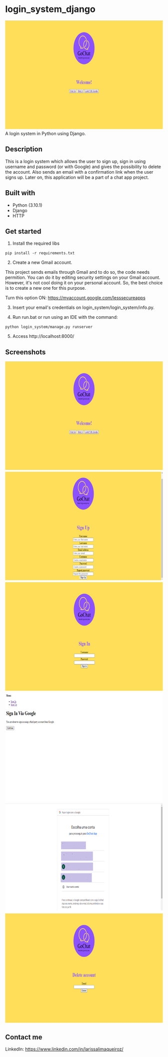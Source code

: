 # login_system_django
<img src="assets/home.png" width="700" height= "350" title="homepage">
A login system in Python using Django.

## Description
This is a login system which allows the user to sign up, sign in using username and password (or with Google) and gives the possibility to delete the account. Also sends an email with a confirmation link when the user signs up. Later on, this application will be a part of a chat app project.

## Built with
* Python (3.10.1)
* Django
* HTTP

## Get started
1. Install the required libs
```
pip install -r requirements.txt
```
2. Create a new Gmail account.

This project sends emails through Gmail and to do so, the code needs permition. You can do it by editing security settings on your Gmail account. However, it's not cool doing it on your personal account. So, the best choice is to create a new one for this purpose.

Turn this option ON: https://myaccount.google.com/lesssecureapps

3. Insert your email's credentials on login_system/login_system/info.py.

4. Run run.bat or run using an IDE with the command:
```
python login_system/manage.py runserver
```
5. Access http://localhost:8000/

## Screenshots
<img src="assets/home.png" width="700" height= "350" title="homepage">
<img src="assets/sign up.png" width="700" height= "350" title="signup page">
<img src="assets/sign in.png" width="700" height= "350" title="signin page">
<img src="assets/google_redirect.png" width="700" height= "350" title="redirect google login">
<img src="assets/google_login.png" width="700" height= "350" title="google_login">
<img src="assets/delete.png" width="700" height= "350" title="delete">

## Contact me
LinkedIn: https://www.linkedin.com/in/larissalimaqueiroz/